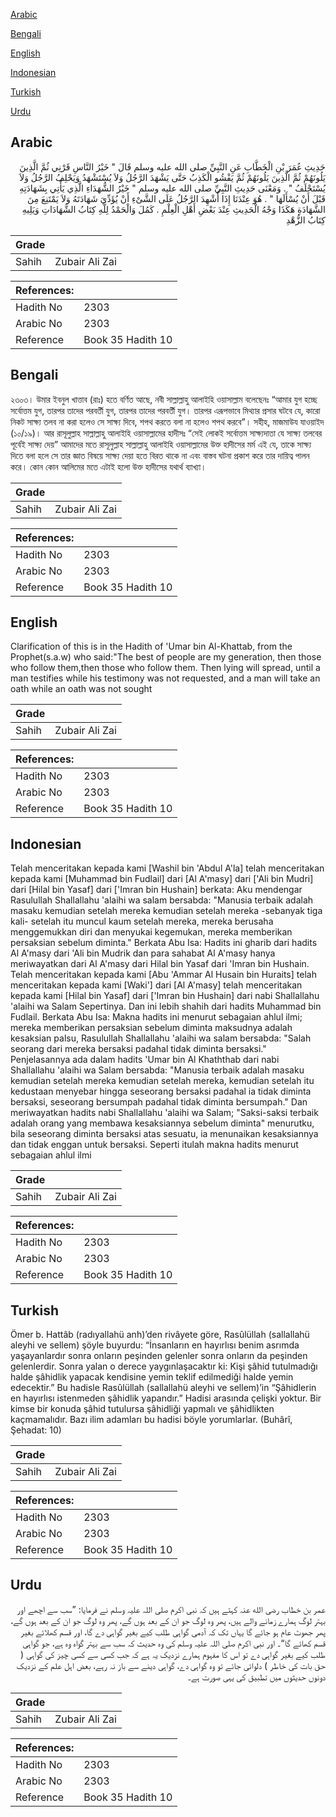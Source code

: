 [Arabic](#arabic)

[Bengali](#bengali)

[English](#english)

[Indonesian](#indonesian)

[Turkish](#turkish)

[Urdu](#urdu)

## Arabic


<div dir="rtl" lang="ar" style={{fontSize:'larger',backgroundColor:'#f8f9fa',padding:20}}>
حَدِيثِ عُمَرَ بْنِ الْخَطَّابِ عَنِ النَّبِيِّ صلى الله عليه وسلم قَالَ ‏"‏ خَيْرُ النَّاسِ قَرْنِي ثُمَّ الَّذِينَ يَلُونَهُمْ ثُمَّ الَّذِينَ يَلُونَهُمْ ثُمَّ يَفْشُو الْكَذِبُ حَتَّى يَشْهَدَ الرَّجُلُ وَلاَ يُسْتَشْهَدُ وَيَحْلِفُ الرَّجُلُ وَلاَ يُسْتَحْلَفُ ‏"‏ ‏.‏ وَمَعْنَى حَدِيثِ النَّبِيِّ صلى الله عليه وسلم ‏"‏ خَيْرُ الشُّهَدَاءِ الَّذِي يَأْتِي بِشَهَادَتِهِ قَبْلَ أَنْ يُسْأَلَهَا ‏"‏ ‏.‏ هُوَ عِنْدَنَا إِذَا أُشْهِدَ الرَّجُلُ عَلَى الشَّىْءِ أَنْ يُؤَدِّيَ شَهَادَتَهُ وَلاَ يَمْتَنِعَ مِنَ الشَّهَادَةِ هَكَذَا وَجْهُ الْحَدِيثِ عِنْدَ بَعْضِ أَهْلِ الْعِلْمِ ‏.‏ كَمُلَ وَالْحَمْدُ لِلَّهِ كِتَابُ الشَّهَادَاتِ وَيَلِيهِ كِتَابُ الزُّهْدِ
</div>
<div style={{backgroundColor:'#f8f9fa',padding:20, marginBottom: 10}}><table> <thead> <tr> <th>Grade</th> <th></th> </tr> </thead> <tbody> <tr><td>Sahih</td><td>Zubair Ali Zai</td></tr></tbody></table><table> <thead> <tr> <th>References:</th> <th></th> </tr> </thead> <tbody><tr><td>Hadith No</td><td>2303</td></tr><tr><td>Arabic No</td><td>2303</td></tr><tr><td>Reference</td><td>Book 35 Hadith 10</td></tr></tbody></table></div>

## Bengali


<div dir="ltr" lang="bn" style={{fontSize:'larger',backgroundColor:'#f8f9fa',padding:20}}>
২৩০৩। উমার ইবনুল খাত্তাব (রাঃ) হতে বর্ণিত আছে, নবী সাল্লাল্লাহু আলাইহি ওয়াসাল্লাম বলেছেনঃ “আমার যুগ হচ্ছে সর্বোত্তম যুগ, তারপর তাদের পরবর্তী যুগ, তারপর তাদের পরবর্তী যুগ। তারপর এরূপভাবে মিথ্যার প্রসার ঘটবে যে, কারো নিকট সাক্ষ্য তলব না করা হলেও সে সাক্ষ্য দিবে, শপথ করতে বলা না হলেও শপথ করবে”। সহীহ, মাজমাউয যাওয়াইদ (১০/১৯)। আর রাসূলুল্লাহ সাল্লাল্লাহু আলাইহি ওয়াসাল্লামের হাদীসঃ “সেই লোকই সর্বোত্তম সাক্ষ্যদাতা যে সাক্ষ্য তলবের পূর্বেই সাক্ষ্য দেয়” আমাদের মতে রাসূলুল্লাহ সাল্লাল্লাহু আলাইহি ওয়াসাল্লামের উক্ত হাদীসের মর্ম এই যে, তাকে সাক্ষ্য দিতে বলা হলে সে তার জ্ঞাত বিষয়ে সাক্ষ্য দেয়া হতে বিরত থাকে না এবং বাস্তব ঘটনা প্রকাশ করে তার দায়িত্ব পালন করে। কোন কোন আলিমের মতে এটাই হলো উক্ত হাদীসের যথার্থ ব্যাখ্যা।
</div>
<div style={{backgroundColor:'#f8f9fa',padding:20, marginBottom: 10}}><table> <thead> <tr> <th>Grade</th> <th></th> </tr> </thead> <tbody> <tr><td>Sahih</td><td>Zubair Ali Zai</td></tr></tbody></table><table> <thead> <tr> <th>References:</th> <th></th> </tr> </thead> <tbody><tr><td>Hadith No</td><td>2303</td></tr><tr><td>Arabic No</td><td>2303</td></tr><tr><td>Reference</td><td>Book 35 Hadith 10</td></tr></tbody></table></div>

## English


<div dir="ltr" lang="en" style={{fontSize:'larger',backgroundColor:'#f8f9fa',padding:20}}>
Clarification of this is in the Hadith of 'Umar bin Al-Khattab, from the Prophet(s.a.w) who said:"The best of people are my generation, then those who follow them,then those who follow them. Then lying will spread, until a man testifies while his testimony was not requested, and a man will take an oath while an oath was not sought
</div>
<div style={{backgroundColor:'#f8f9fa',padding:20, marginBottom: 10}}><table> <thead> <tr> <th>Grade</th> <th></th> </tr> </thead> <tbody> <tr><td>Sahih</td><td>Zubair Ali Zai</td></tr></tbody></table><table> <thead> <tr> <th>References:</th> <th></th> </tr> </thead> <tbody><tr><td>Hadith No</td><td>2303</td></tr><tr><td>Arabic No</td><td>2303</td></tr><tr><td>Reference</td><td>Book 35 Hadith 10</td></tr></tbody></table></div>

## Indonesian


<div dir="ltr" lang="id" style={{fontSize:'larger',backgroundColor:'#f8f9fa',padding:20}}>
Telah menceritakan kepada kami [Washil bin 'Abdul A'la] telah menceritakan kepada kami [Muhammad bin Fudlail] dari [Al A'masy] dari ['Ali bin Mudri] dari [Hilal bin Yasaf] dari ['Imran bin Hushain] berkata: Aku mendengar Rasulullah Shallallahu 'alaihi wa salam bersabda: "Manusia terbaik adalah masaku kemudian setelah mereka kemudian setelah mereka -sebanyak tiga kali- setelah itu muncul kaum setelah mereka, mereka berusaha menggemukkan diri dan menyukai kegemukan, mereka memberikan persaksian sebelum diminta." Berkata Abu Isa: Hadits ini gharib dari hadits Al A'masy dari 'Ali bin Mudrik dan para sahabat Al A'masy hanya meriwayatkan dari Al A'masy dari Hilal bin Yasaf dari 'Imran bin Hushain. Telah menceritakan kepada kami [Abu 'Ammar Al Husain bin Huraits] telah menceritakan kepada kami [Waki'] dari [Al A'masy] telah menceritakan kepada kami [Hilal bin Yasaf] dari ['Imran bin Hushain] dari nabi Shallallahu 'alaihi wa Salam Sepertinya. Dan ini lebih shahih dari hadits Muhammad bin Fudlail. Berkata Abu Isa: Makna hadits ini menurut sebagaian ahlul ilmi; mereka memberikan persaksian sebelum diminta maksudnya adalah kesaksian palsu, Rasulullah Shallallahu 'alaihi wa salam bersabda: "Salah seorang dari mereka bersaksi padahal tidak diminta bersaksi." Penjelasannya ada dalam hadits 'Umar bin Al Khaththab dari nabi Shallallahu 'alaihi wa Salam bersabda: "Manusia terbaik adalah masaku kemudian setelah mereka kemudian setelah mereka, kemudian setelah itu kedustaan menyebar hingga seseorang bersaksi padahal ia tidak diminta bersaksi, seseorang bersumpah padahal tidak diminta bersumpah." Dan meriwayatkan hadits nabi Shallallahu 'alaihi wa Salam; "Saksi-saksi terbaik adalah orang yang membawa kesaksiannya sebelum diminta" menurutku, bila seseorang diminta bersaksi atas sesuatu, ia menunaikan kesaksiannya dan tidak enggan untuk bersaksi. Seperti itulah makna hadits menurut sebagaian ahlul ilmi
</div>
<div style={{backgroundColor:'#f8f9fa',padding:20, marginBottom: 10}}><table> <thead> <tr> <th>Grade</th> <th></th> </tr> </thead> <tbody> <tr><td>Sahih</td><td>Zubair Ali Zai</td></tr></tbody></table><table> <thead> <tr> <th>References:</th> <th></th> </tr> </thead> <tbody><tr><td>Hadith No</td><td>2303</td></tr><tr><td>Arabic No</td><td>2303</td></tr><tr><td>Reference</td><td>Book 35 Hadith 10</td></tr></tbody></table></div>

## Turkish


<div dir="ltr" lang="tr" style={{fontSize:'larger',backgroundColor:'#f8f9fa',padding:20}}>
Ömer b. Hattâb (radıyallahü anh)’den rivâyete göre, Rasûlüllah (sallallahü aleyhi ve sellem) şöyle buyurdu: “İnsanların en hayırlısı benim asrımda yaşayanlardır sonra onların peşinden gelenler sonra onların da peşinden gelenlerdir. Sonra yalan o derece yaygınlaşacaktır ki: Kişi şâhid tutulmadığı halde şâhidlik yapacak kendisine yemin teklif edilmediği halde yemin edecektir.” Bu hadisle Rasûlüllah (sallallahü aleyhi ve sellem)’in “Şâhidlerin en hayırlısı istenmeden şâhidlik yapandır.” Hadisi arasında çelişki yoktur. Bir kimse bir konuda şâhid tutulursa şâhidliği yapmalı ve şâhidlikten kaçmamalıdır. Bazı ilim adamları bu hadisi böyle yorumlarlar. (Buhârî, Şehadat: 10)
</div>
<div style={{backgroundColor:'#f8f9fa',padding:20, marginBottom: 10}}><table> <thead> <tr> <th>Grade</th> <th></th> </tr> </thead> <tbody> <tr><td>Sahih</td><td>Zubair Ali Zai</td></tr></tbody></table><table> <thead> <tr> <th>References:</th> <th></th> </tr> </thead> <tbody><tr><td>Hadith No</td><td>2303</td></tr><tr><td>Arabic No</td><td>2303</td></tr><tr><td>Reference</td><td>Book 35 Hadith 10</td></tr></tbody></table></div>

## Urdu


<div dir="rtl" lang="ur" style={{fontSize:'larger',backgroundColor:'#f8f9fa',padding:20}}>
عمر بن خطاب رضی الله عنہ کہتے ہیں کہ نبی اکرم صلی اللہ علیہ وسلم نے فرمایا: ”سب سے اچھے اور بہتر لوگ ہمارے زمانے والے ہیں، پھر وہ لوگ جو ان کے بعد ہوں گے، پھر وہ لوگ جو ان کے بعد ہوں گے، پھر جھوٹ عام ہو جائے گا یہاں تک کہ آدمی گواہی طلب کیے بغیر گواہی دے گا، اور قسم کھلائے بغیر قسم کھائے گا“۔ اور نبی اکرم صلی اللہ علیہ وسلم کی وہ حدیث کہ سب سے بہتر گواہ وہ ہے، جو گواہی طلب کیے بغیر گواہی دے تو اس کا مفہوم ہمارے نزدیک یہ ہے کہ جب کسی سے کسی چیز کی گواہی ( حق بات کی خاطر ) دلوائی جائے تو وہ گواہی دے، گواہی دینے سے باز نہ رہے، بعض اہل علم کے نزدیک دونوں حدیثوں میں تطبیق کی یہی صورت ہے۔
</div>
<div style={{backgroundColor:'#f8f9fa',padding:20, marginBottom: 10}}><table> <thead> <tr> <th>Grade</th> <th></th> </tr> </thead> <tbody> <tr><td>Sahih</td><td>Zubair Ali Zai</td></tr></tbody></table><table> <thead> <tr> <th>References:</th> <th></th> </tr> </thead> <tbody><tr><td>Hadith No</td><td>2303</td></tr><tr><td>Arabic No</td><td>2303</td></tr><tr><td>Reference</td><td>Book 35 Hadith 10</td></tr></tbody></table></div>